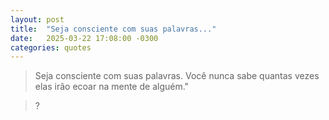 ```yaml
---
layout: post
title:  "Seja consciente com suas palavras..."
date:   2025-03-22 17:08:00 -0300
categories: quotes
---
```


>Seja consciente com suas palavras.
>Você nunca sabe quantas vezes elas irão ecoar
>na mente de alguém."

>?
